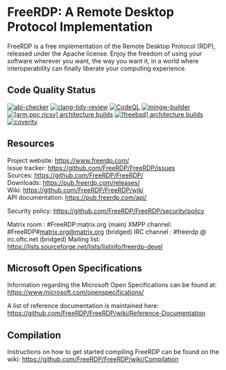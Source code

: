 # FreeRDP: A Remote Desktop Protocol Implementation

FreeRDP is a free implementation of the Remote Desktop Protocol (RDP), released under the Apache license.
Enjoy the freedom of using your software wherever you want, the way you want it, in a world where
interoperability can finally liberate your computing experience.

## Code Quality Status

[![abi-checker](https://github.com/FreeRDP/FreeRDP/actions/workflows/abi-checker.yml/badge.svg)](https://github.com/FreeRDP/FreeRDP/actions/workflows/abi-checker.yml)
[![clang-tidy-review](https://github.com/FreeRDP/FreeRDP/actions/workflows/clang-tidy.yml/badge.svg?event=pull_request_target)](https://github.com/FreeRDP/FreeRDP/actions/workflows/clang-tidy.yml)
[![CodeQL](https://github.com/FreeRDP/FreeRDP/actions/workflows/codeql-analysis.yml/badge.svg)](https://github.com/FreeRDP/FreeRDP/actions/workflows/codeql-analysis.yml)
[![mingw-builder](https://github.com/FreeRDP/FreeRDP/actions/workflows/mingw.yml/badge.svg)](https://github.com/FreeRDP/FreeRDP/actions/workflows/mingw.yml)
[![[arm,ppc,ricsv] architecture builds](https://github.com/FreeRDP/FreeRDP/actions/workflows/alt-architectures.yml/badge.svg)](https://github.com/FreeRDP/FreeRDP/actions/workflows/alt-architectures.yml)
[![[freebsd] architecture builds](https://github.com/FreeRDP/FreeRDP/actions/workflows/freebsd.yml/badge.svg)](https://github.com/FreeRDP/FreeRDP/actions/workflows/freebsd.yml)
[![coverity](https://scan.coverity.com/projects/616/badge.svg)](https://scan.coverity.com/projects/freerdp)

## Resources

Project website: https://www.freerdp.com/  
Issue tracker: https://github.com/FreeRDP/FreeRDP/issues  
Sources: https://github.com/FreeRDP/FreeRDP/  
Downloads: https://pub.freerdp.com/releases/  
Wiki: https://github.com/FreeRDP/FreeRDP/wiki  
API documentation: https://pub.freerdp.com/api/  

Security policy: https://github.com/FreeRDP/FreeRDP/security/policy

Matrix room : #FreeRDP:matrix.org (main)
XMPP channel: #FreeRDP#matrix.org@matrix.org (bridged)
IRC channel : #freerdp @ irc.oftc.net (bridged)
Mailing list: https://lists.sourceforge.net/lists/listinfo/freerdp-devel

## Microsoft Open Specifications

Information regarding the Microsoft Open Specifications can be found at:
https://www.microsoft.com/openspecifications/

A list of reference documentation is maintained here:
https://github.com/FreeRDP/FreeRDP/wiki/Reference-Documentation

## Compilation

Instructions on how to get started compiling FreeRDP can be found on the wiki:
https://github.com/FreeRDP/FreeRDP/wiki/Compilation
